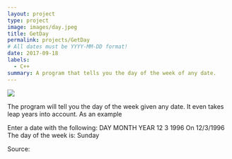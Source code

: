 ```yaml
---
layout: project
type: project
image: images/day.jpeg
title: GetDay
permalink: projects/GetDay
# All dates must be YYYY-MM-DD format!
date: 2017-09-18
labels:
  - C++
summary: A program that tells you the day of the week of any date.
---
```


<img class="ui image" src="nicolas-lum.github.io/images/day.jpeg">

The program will tell you the day of the week given any date. It even takes leap years into account.
As an example

Enter a date with the following: DAY MONTH YEAR 
12 3 1996
On 12/3/1996 The day of the week is: Sunday


Source: <a href="https://github.com/nicolas-lum/GetDay"><i class="small github icon ">


